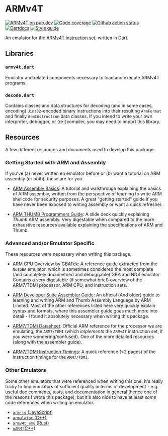 # ARMv4T

[![ARMv4T on pub.dev][pub_img]][pub_url]
[![Code coverage][cov_img]][cov_url]
[![Github action status][gha_img]][gha_url]
[![Dartdocs][doc_img]][doc_url]
[![Style guide][sty_img]][sty_url]

[pub_url]: https://pub.dartlang.org/packages/armv4t
[pub_img]: https://img.shields.io/pub/v/armv4t.svg
[gha_url]: https://github.com/matanlurey/armv4t.dart/actions
[gha_img]: https://github.com/matanlurey/armv4t.dart/workflows/Dart/badge.svg
[cov_url]: https://codecov.io/gh/matanlurey/armv4t.dart
[cov_img]: https://codecov.io/gh/matanlurey/armv4t.dart/branch/master/graph/badge.svg
[doc_url]: https://www.dartdocs.org/documentation/armv4t/latest
[doc_img]: https://img.shields.io/badge/Documentation-armv4t-blue.svg
[sty_url]: https://pub.dev/packages/pedantic
[sty_img]: https://img.shields.io/badge/style-pedantic-40c4ff.svg

An emulator for the [ARMv4T instruction set][], written in Dart.

[armv4t instruction set]: https://developer.arm.com/docs/dvi0025/latest/arm922t-with-ahb-system-on-chip-platform-os-processor/the-armv4t-architecture/the-armv4t-instruction-sets

## Libraries

### `armv4t.dart`

Emulator and related components necessary to load and execute ARMv4T programs.

### `decode.dart`

Contains classes and data structures for decoding (and in some cases, encoding)
`Uint32`-encoded binary instructions into their resulting `ArmFormat` and
finally `ArmInstruction` data classes. If you intend to write your own
interpreter, debugger, or (re-)compiler, you may need to import this library.

## Resources

A few different resources and documents used to develop this package.

### Getting Started with ARM and Assembly

If you've (a) never written en emulator before or (b) want a tutorial on ARM
assembly (or both), these are for you.

- [ARM Assembly Basics](https://azeria-labs.com/writing-arm-assembly-part-1/):
  A tutorial and walkthrough explaining the basics of ARM assembly, written from
  the perspective of learning to write ARM shellcode for security purposes. A
  great "getting started" guide if you have never been exposed to writing
  assembly or want a quick refresher.

- [ARM THUMB Programmers Guide](doc/arm-thumb-programmers-model.pdf): A slide
  deck quickly explaining _Thumb_ ARM assembly. Very digestable when compared
  to the more exhaustive resources available explaining the specifications of
  ARM and Thumb.

### Advanced and/or Emulator Specific

These resources were necessary when writing this package.

- [ARM CPU Overview by GBATek](https://problemkaputt.de/gbatek.htm#armcpuoverview):
  A reference guide extracted from the `No$GBA` emulator, which is sometimes
  considered the most complete (and completely documetned and debuggable) GBA
  and NDS emulator. Contains a very digestable (if somewhat brief) overview of
  the ARM7/TDMI processor, ARM CPU, and instruction sets.

- [ARM Developer Suite Assembler Guide](doc/arm-assembler-guide.pdf): An
  official (And older) guide to learning and writing ARM and Thumb Assembly
  Language by ARM Limited. Most of the other references listed here very quickly
  explain syntax and formats, where this assembler guide goes much more into
  detail - I found it absolutely necessary when writing this package.

- [ARM7/TDMI Datasheet](doc/arm7tdmi-data-sheet.pdf): Official ARM reference for
  the processor we are emulating, the `ARM7/TDMI` (which _implements_ the
  `ARMv4T` instruction set, if you were wondering/confused). One of the more
  detailed resources (along with the assembler guide).

- [ARM7/TDMI Instruction Timings](doc/arm7tdmi-timings.pdf): A quick reference
  (<2 pages) of the instruction timings for the `ARM7/TDMI`.

### Other Emulators

Some other emulators that were referenced when writing this one. It's really
tricky to find emulators of sufficient quality in terms of development - e.g.
useful doc comments, tests, and documentation in general (hence one of the
reasons I wrote this package), but it's also nice to have at least _some_
code references when writing an emulator.

- [`arm-js` (JavaScript)](https://github.com/ozaki-r/arm-js)
- [`armulator` (C++)](https://github.com/nfsu/armulator)
- [`armv4t_emu` (Rust)](https://github.com/daniel5151/armv4t_emu)
- [`uARM` (C++)](https://github.com/mellotanica/uARM)
